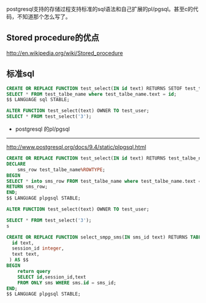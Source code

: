 postgresql支持的存储过程支持标准的sql语法和自己扩展的pl/pgsql。甚至c的代码，不知道那个怎么写了。

Stored procedure的优点
--------------------------------
http://en.wikipedia.org/wiki/Stored_procedure


标准sql
----------

```sql
CREATE OR REPLACE FUNCTION test_select(IN id text) RETURNS SETOF test_table_name AS $$
SELECT * FROM test_talbe_name where test_talbe_name.text = id;
$$ LANGUAGE sql STABLE;

ALTER FUNCTION test_select(text) OWNER TO test_user;
SELECT * FROM test_select('3');
```



- postgresql 的pl/pgsql
-----------------------

http://www.postgresql.org/docs/9.4/static/plpgsql.html

```sql
CREATE OR REPLACE FUNCTION test_select(IN id text) RETURNS test_talbe_name AS $$
DECLARE
    sms_row test_talbe_name%ROWTYPE;
BEGIN
SELECT * into sms_row FROM test_talbe_name where test_talbe_name.text = id;
RETURN sms_row;
END;
$$ LANGUAGE plpgsql STABLE;

ALTER FUNCTION test_select(text) OWNER TO test_user;

SELECT * FROM test_select('3');
s
```


```sql
CREATE OR REPLACE FUNCTION select_smpp_sms(IN sms_id text) RETURNS TABLE (
  id text,
  session_id integer,
  text text,
 ) AS $$
BEGIN
    return query
    SELECT id,session_id,text
    FROM ONLY sms WHERE sms.id = sms_id;
END;
$$ LANGUAGE plpgsql STABLE;
```
